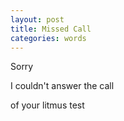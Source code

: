 ```yaml
---
layout: post
title: Missed Call
categories: words
---
```


Sorry

I couldn't answer the call

of your litmus test
<!--stackedit_data:
eyJoaXN0b3J5IjpbOTMwNjIzMzYzXX0=
-->